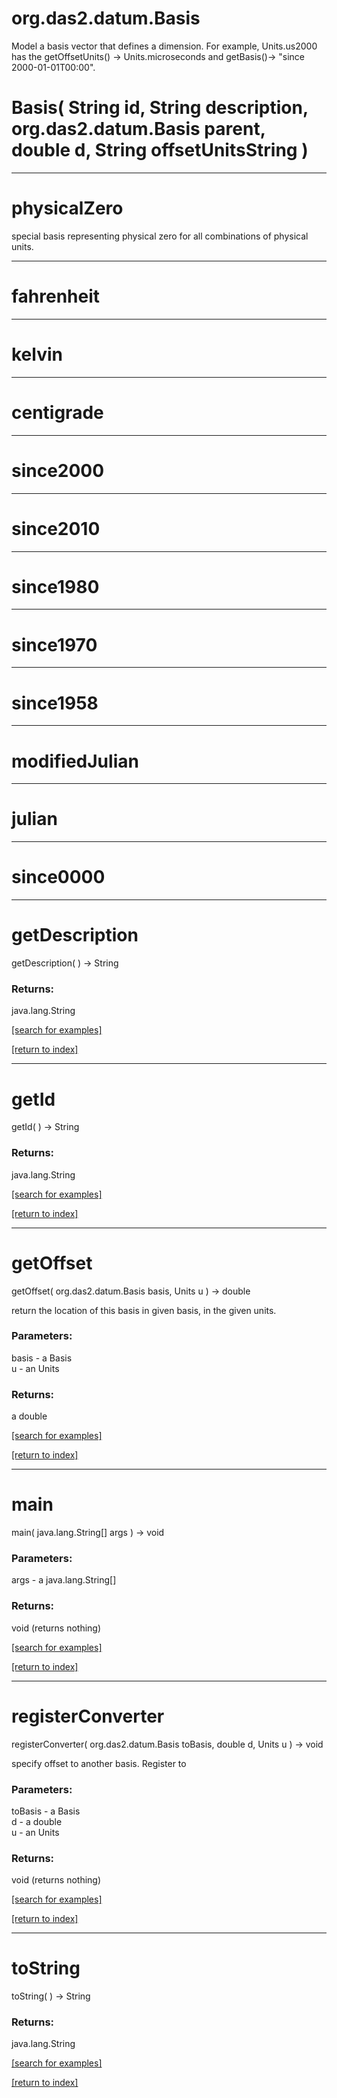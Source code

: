 # org.das2.datum.Basis

Model a basis vector that defines a dimension.  For example, Units.us2000 has the
 getOffsetUnits() &rarr; Units.microseconds  and getBasis()&rarr; "since 2000-01-01T00:00".

# Basis( String id, String description, org.das2.datum.Basis parent, double d, String offsetUnitsString )


***
<a name="physicalZero"></a>
# physicalZero

special basis representing physical zero for all combinations of physical units.

***
<a name="fahrenheit"></a>
# fahrenheit



***
<a name="kelvin"></a>
# kelvin



***
<a name="centigrade"></a>
# centigrade



***
<a name="since2000"></a>
# since2000



***
<a name="since2010"></a>
# since2010



***
<a name="since1980"></a>
# since1980



***
<a name="since1970"></a>
# since1970



***
<a name="since1958"></a>
# since1958



***
<a name="modifiedJulian"></a>
# modifiedJulian



***
<a name="julian"></a>
# julian



***
<a name="since0000"></a>
# since0000



***
<a name="getDescription"></a>
# getDescription
getDescription(  ) &rarr; String



### Returns:
java.lang.String


<a href="https://github.com/autoplot/dev/search?q=getDescription&unscoped_q=getDescription">[search for examples]</a>

<a href="https://github.com/autoplot/documentation/blob/master/javadoc/index-all.md">[return to index]</a>

***
<a name="getId"></a>
# getId
getId(  ) &rarr; String



### Returns:
java.lang.String


<a href="https://github.com/autoplot/dev/search?q=getId&unscoped_q=getId">[search for examples]</a>

<a href="https://github.com/autoplot/documentation/blob/master/javadoc/index-all.md">[return to index]</a>

***
<a name="getOffset"></a>
# getOffset
getOffset( org.das2.datum.Basis basis, Units u ) &rarr; double

return the location of this basis in given basis, in the given units.

### Parameters:
basis - a Basis
<br>u - an Units

### Returns:
a double


<a href="https://github.com/autoplot/dev/search?q=getOffset&unscoped_q=getOffset">[search for examples]</a>

<a href="https://github.com/autoplot/documentation/blob/master/javadoc/index-all.md">[return to index]</a>

***
<a name="main"></a>
# main
main( java.lang.String[] args ) &rarr; void



### Parameters:
args - a java.lang.String[]

### Returns:
void (returns nothing)


<a href="https://github.com/autoplot/dev/search?q=main&unscoped_q=main">[search for examples]</a>

<a href="https://github.com/autoplot/documentation/blob/master/javadoc/index-all.md">[return to index]</a>

***
<a name="registerConverter"></a>
# registerConverter
registerConverter( org.das2.datum.Basis toBasis, double d, Units u ) &rarr; void

specify offset to another basis.  Register to

### Parameters:
toBasis - a Basis
<br>d - a double
<br>u - an Units

### Returns:
void (returns nothing)


<a href="https://github.com/autoplot/dev/search?q=registerConverter&unscoped_q=registerConverter">[search for examples]</a>

<a href="https://github.com/autoplot/documentation/blob/master/javadoc/index-all.md">[return to index]</a>

***
<a name="toString"></a>
# toString
toString(  ) &rarr; String



### Returns:
java.lang.String


<a href="https://github.com/autoplot/dev/search?q=toString&unscoped_q=toString">[search for examples]</a>

<a href="https://github.com/autoplot/documentation/blob/master/javadoc/index-all.md">[return to index]</a>

